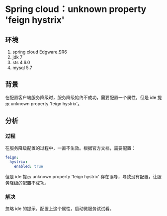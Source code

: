 # Spring cloud：unknown property 'feign hystrix'

## 环境

1. spring cloud Edgware.SR6
2. jdk 7
3. sts 4.6.0
5. mysql 5.7

## 背景

在配置客户端服务降级时，服务降级始终不成功，需要配置一个属性，但是 ide 提示 unknown property 'feign hystrix'。

## 分析

### 过程
在服务降级配置的过程中，一直不生效。根据官方文档，需要配置：

```yml
feign:
  hystrix:
    enabled: true
```

但是 ide 提示 unknown property 'feign hystrix' 存在误导，导致没有配置，让服务降级的配置不成功。

### 解决

忽略 ide 的提示，配置上这个属性，启动微服务试试看。

